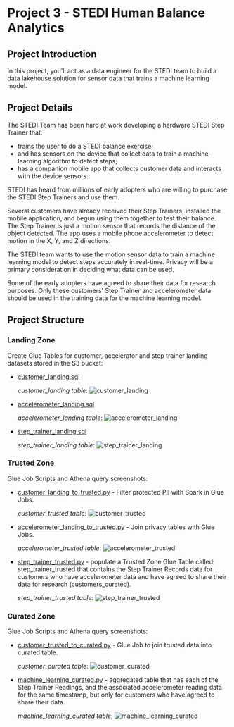 # Project 3 - STEDI Human Balance Analytics

## Project Introduction
In this project, you'll act as a data engineer for the STEDI team to build a data lakehouse solution for sensor data that trains a machine learning model.

## Project Details
The STEDI Team has been hard at work developing a hardware STEDI Step Trainer that:

- trains the user to do a STEDI balance exercise;
- and has sensors on the device that collect data to train a machine-learning algorithm to detect steps;
- has a companion mobile app that collects customer data and interacts with the device sensors.
  
STEDI has heard from millions of early adopters who are willing to purchase the STEDI Step Trainers and use them.

Several customers have already received their Step Trainers, installed the mobile application, and begun using them together to test their balance. The Step Trainer is just a motion sensor that records the distance of the object detected. The app uses a mobile phone accelerometer to detect motion in the X, Y, and Z directions.

The STEDI team wants to use the motion sensor data to train a machine learning model to detect steps accurately in real-time. Privacy will be a primary consideration in deciding what data can be used.

Some of the early adopters have agreed to share their data for research purposes. Only these customers’ Step Trainer and accelerometer data should be used in the training data for the machine learning model.

## Project Structure
### Landing Zone
Create Glue Tables for customer, accelerator and step trainer landing datasets stored in the S3 bucket:
- [customer_landing.sql](https://github.com/ckishiye/Udacity-Data-Eng-with-AWS/blob/56bd404a8108f7fe286300042d1504fa9eca78bc/Project%20Spark%20Data%20Lakehouse/sql/customer_landing.sql)

  _customer_landing table_:
  ![customer_landing](https://github.com/user-attachments/assets/fa5b1a26-99d0-4981-b7e1-5472f84abf15)
  
- [accelerometer_landing.sql](https://github.com/ckishiye/Udacity-Data-Eng-with-AWS/blob/56bd404a8108f7fe286300042d1504fa9eca78bc/Project%20Spark%20Data%20Lakehouse/sql/accelerometer_landing.sql)

  _accelerometer_landing table_:
![accelerometer_landing](https://github.com/user-attachments/assets/6be68482-eeae-4cc4-8c72-54555562f0af)

- [step_trainer_landing.sql](https://github.com/ckishiye/Udacity-Data-Eng-with-AWS/blob/56bd404a8108f7fe286300042d1504fa9eca78bc/Project%20Spark%20Data%20Lakehouse/sql/step_trainer_landing.sql)

  _step_trainer_landing table_:
![step_trainer_landing](https://github.com/user-attachments/assets/fa1fc92a-5545-4721-a12c-226c207e102f)

### Trusted Zone
Glue Job Scripts and Athena query screenshots:
- [customer_landing_to_trusted.py](https://github.com/ckishiye/Udacity-Data-Eng-with-AWS/blob/56bd404a8108f7fe286300042d1504fa9eca78bc/Project%20Spark%20Data%20Lakehouse/jobs/customer_landing_to_trusted.py) - Filter protected PII with Spark in Glue Jobs.

  _customer_trusted table_:
  ![customer_trusted](https://github.com/user-attachments/assets/ef13259a-adfc-4e27-8fea-77b683d5a3a4)


- [accelerometer_landing_to_trusted.py](https://github.com/ckishiye/Udacity-Data-Eng-with-AWS/blob/56bd404a8108f7fe286300042d1504fa9eca78bc/Project%20Spark%20Data%20Lakehouse/jobs/accelerometer_landing_to_trusted.py) - Join privacy tables with Glue Jobs.

   _accelerometer_trusted table_:
 ![accelerometer_trusted](https://github.com/user-attachments/assets/235b0fa3-ea13-4c56-8c17-ac2b5289c536)


- [step_trainer_trusted.py](https://github.com/ckishiye/Udacity-Data-Eng-with-AWS/blob/ff320196210fd1993c5eaa930dbadeaa257c2825/Project%20Spark%20Data%20Lakehouse/jobs/step_trainer_trusted.py) - populate a Trusted Zone Glue Table called step_trainer_trusted that contains the Step Trainer Records data for customers who have accelerometer data and have agreed to share their data for research (customers_curated).

  _step_trainer_trusted table_:
![step_trainer_trusted](https://github.com/user-attachments/assets/c2acf32e-3c0c-4258-8f84-78f3b4776b62)


### Curated Zone 
Glue Job Scripts and Athena query screenshots:
- [customer_trusted_to_curated.py](https://github.com/ckishiye/Udacity-Data-Eng-with-AWS/blob/56bd404a8108f7fe286300042d1504fa9eca78bc/Project%20Spark%20Data%20Lakehouse/jobs/customer_trusted_to_curated.py) - Glue Job to join trusted data into curated table.

  _customer_curated table_:
![customer_curated](https://github.com/user-attachments/assets/e732f7eb-25ca-4144-9783-f1eee3587830)


- [machine_learning_curated.py](https://github.com/ckishiye/Udacity-Data-Eng-with-AWS/blob/56bd404a8108f7fe286300042d1504fa9eca78bc/Project%20Spark%20Data%20Lakehouse/jobs/machine_learning_curated.py) - aggregated table that has each of the Step Trainer Readings, and the associated accelerometer reading data for the same timestamp, but only for customers who have agreed to share their data.

  _machine_learning_curated table_:
![machine_learning_curated](https://github.com/user-attachments/assets/99d5d033-967c-4537-8d51-52b74a31b8db)
